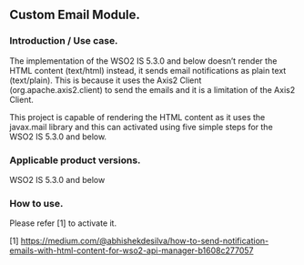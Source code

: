 ## Custom Email Module.
### Introduction / Use case.
The implementation of the WSO2 IS 5.3.0 and below doesn’t render the HTML content (text/html) instead, it sends email 
notifications as plain text (text/plain). This is because it uses the Axis2 Client (org.apache.axis2.client) to send the 
emails and it is a limitation of the Axis2 Client.

This project is capable of rendering the HTML content as it uses the javax.mail library and this can activated using five 
simple steps for the WSO2 IS 5.3.0 and below.

### Applicable product versions.
WSO2 IS 5.3.0 and below

### How to use.
Please refer [1] to activate it.

[1] https://medium.com/@abhishekdesilva/how-to-send-notification-emails-with-html-content-for-wso2-api-manager-b1608c277057